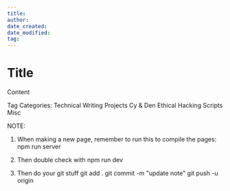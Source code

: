 ```yaml
---
title: 
author: 
date_created: 
date_modified: 
tag: 
---
```


# Title

Content

Tag Categories:
    Technical Writing
    Projects
    Cy & Den
    Ethical Hacking
    Scripts
    Misc

NOTE: 

1. When making a new page, remember to run this to compile the pages:
npm run server

2. Then double check with
npm run dev

3. Then do your git stuff
git add .
git commit -m "update note"
git push -u origin